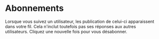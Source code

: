 # Abonnements
Lorsque vous suivez un utilisateur, les publication de celui-ci apparaissent dans votre fil. Cela n'inclut toutefois pas ses réponses aux autres utilisateurs. Cliquez une nouvelle fois pour vous désabonner.
